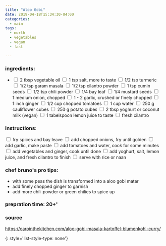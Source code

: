 ```yaml
---
title: "Aloo Gobi"
date: 2019-04-18T15:34:30-04:00
categories:
  - main 
tags:
  - north
  - vegetables
  - vegan
  - fast

---
```


### ingredients:

- <input type="checkbox"> 2 tbsp vegetable oil 
<input type="checkbox"> 1 tsp salt, more to taste 
<input type="checkbox"> 1/2 tsp turmeric 
<input type="checkbox"> 1/2 tsp garam masala 
<input type="checkbox"> 1/2 tsp cilantro powder 
<input type="checkbox"> 1 tsp cumin seeds 
<input type="checkbox"> 1/2 tsp chili powder 
<input type="checkbox"> 1/4 bay leaf
<input type="checkbox"> 1/4 mustard seeds
<input type="checkbox"> 1 medium onion, chopped
<input type="checkbox"> 1 - 2 garlic, crushed or finely chopped
<input type="checkbox"> 1 inch ginger
<input type="checkbox"> 1/2 cup chopped tomatoes
<input type="checkbox"> 1 cup water
<input type="checkbox"> 250 g cauliflower cubes
<input type="checkbox"> 250 g potato cubes
<input type="checkbox"> 2 tbsp yoghurt or coconut milk (vegan)
<input type="checkbox"> 1 tabelspoon lemon juice to taste
<input type="checkbox"> fresh cilantro


### instructions:
<input type="checkbox"> fry spices and bay leave
<input type="checkbox"> add chopped onions, fry until golden
<input type="checkbox"> add garlic, make paste
<input type="checkbox"> add tomatoes and water, cook for some minutes
<input type="checkbox"> add vegetables and ginger, cook until done
<input type="checkbox"> add yoghurt, salt, lemon juice, and fresh cilantro to finish
<input type="checkbox"> serve with rice or naan

### chef bruno's pro tips:

- with some peas the dish is transformed into a aloo gobi matar
- add finely chopped ginger to garnish
- add more chili powder or green chilies to spice up

### prepration time: 20+'

### source

https://carointhekitchen.com/aloo-gobi-masala-kartoffel-blumenkohl-curry/


{: style='list-style-type: none'}


